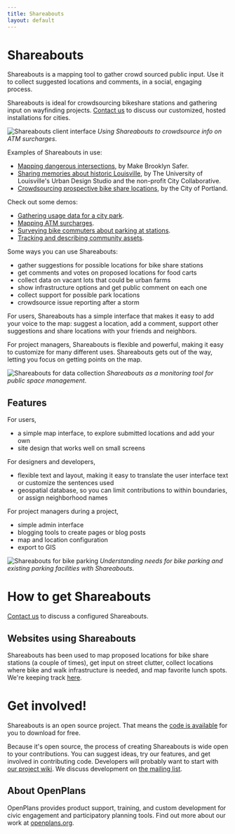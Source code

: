 ```yaml
---
title: Shareabouts
layout: default
---
```


Shareabouts
==========

Shareabouts is a mapping tool to gather crowd sourced public input. Use it to collect suggested locations and comments, in a social, engaging process. 

Shareabouts is ideal for crowdsourcing bikeshare stations and gathering input on wayfinding projects. [Contact us](http://openplans.org/contact-us/) to discuss our customized, hosted installations for cities.

![Shareabouts client interface](https://img.skitch.com/20120919-j6mrwapanj32mh9i5hw9g3h6sx.png "Shareabouts")
_Using Shareabouts to crowdsource info on ATM surcharges_. 

Examples of Shareabouts in use:
* [Mapping dangerous intersections](http://makebrooklynsafer.shareabouts.org), by Make Brooklyn Safer.
* [Sharing memories about historic Louisville](http://historiclouisville.shareabouts.org/), by The University of Louisville's Urban Design Studio and the non-profit City Collaborative.
* [Crowdsourcing prospective bike share locations](http://portlandbikesharestationmap.com), by the City of Portland.

Check out some demos:
* [Gathering usage data for a city park](http://sistercities.shareabouts.org/).
* [Mapping ATM surcharges](http://nosur.shareabouts.org/).
* [Surveying bike commuters about parking at stations](http://bikeparking.shareabouts.org/).
* [Tracking and describing community assets](http://communitymap.shareabouts.org/).

Some ways you can use Shareabouts: 
* gather suggestions for possible locations for bike share stations
* get comments and votes on proposed locations for food carts
* collect data on vacant lots that could be urban farms
* show infrastructure options and get public comment on each one
* collect support for possible park locations
* crowdsource issue reporting after a storm

For users, Shareabouts has a simple interface that makes it easy to add your voice to the map: suggest a location, add a comment, support other suggestions and share locations with your friends and neighbors. 

For project managers, Shareabouts is flexible and powerful, making it easy to customize for many different uses. Shareabouts gets out of the way, letting you focus on getting points on the map.

![Shareabouts for data collection](https://img.skitch.com/20120919-8cti1gnuupj7ggh52u3y61n1ei.png "Using Shareabouts to gather data about a public park")
_Shareabouts as a monitoring tool for public space management_. 

Features
----------------

For users,
* a simple map interface, to explore submitted locations and add your own
* site design that works well on small screens

For designers and developers,
* flexible text and layout, making it easy to translate the user interface text or customize the sentences used 
* geospatial database, so you can limit contributions to within boundaries, or assign neighborhood names

For project managers during a project,
* simple admin interface
* blogging tools to create pages or blog posts
* map and location configuration 
* export to GIS 

![Shareabouts for bike parking](https://img.skitch.com/20120919-f5257949m9yd9scfy5tu7tqpa1.png "Using Shareabouts to map bike parking")
_Understanding needs for bike parking and existing parking facilities with Shareabouts_. 


How to get Shareabouts
=================

[Contact us](http://openplans.org/contact-us/) to discuss a configured Shareabouts.

Websites using Shareabouts
---------------

Shareabouts has been used to map proposed locations for bike share stations (a couple of times), get input on street clutter, collect locations where bike and walk infrastructure is needed, and map favorite lunch spots. We're keeping track [here](https://github.com/openplans/shareabouts/wiki/Projects-that-use-Shareabouts).

Get involved!
=============

Shareabouts is an open source project. That means the [code is available](https://github.com/openplans/shareabouts) for you to download for free.

Because it's open source, the process of creating Shareabouts is wide open to your contributions. You can suggest ideas, try our features, and get involved in contributing code. Developers will probably want to start with [our project wiki](https://github.com/openplans/shareabouts/wiki). We discuss development on [the mailing list](https://groups.google.com/group/shareabouts-dev).

About OpenPlans
----------------
OpenPlans provides product support, training, and custom development for civic engagement and participatory planning tools. Find out more about our work at [openplans.org](http://openplans.org/civicworks).


